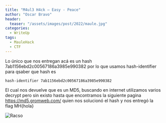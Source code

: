 ```yaml
---
title: "M4ul3 H4ck – Easy - Peace"
author: "Oscar Bravo"
header: 
  teaser: "/assets/images/post/2022/maule.jpg"
categories:
  - WriteUp
tags:
  - MauleHack
  - CTF
---
```


Lo único que nos entregan acá es un hash 7ab1156ebd2c00567186a3985e990382 por lo que usamos hash-identifier para qsaber que hash es

	hash-identifier 7ab1156ebd2c00567186a3985e990382

El cual nos devuelve que es un MD5, buscando en internet utilizamos varios decrypt pero sin existo hasta que encontramos la siguiente pagina https://md5.gromweb.com/ quien nos solucionó el hash y nos entregó la flag MH{hola}


![Racso](https://www.hackthebox.com/badge/image/159593)